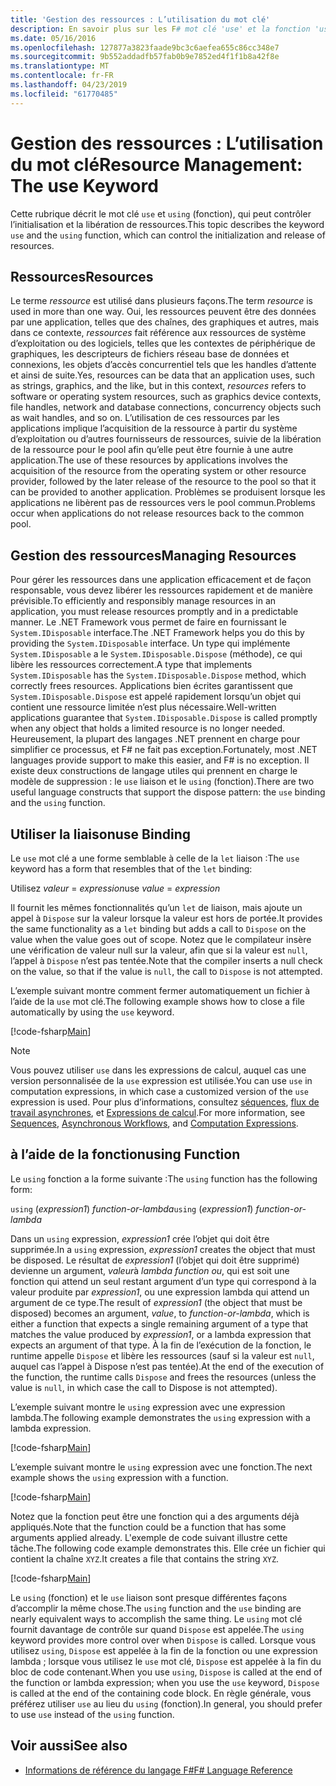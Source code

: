 ```yaml
---
title: 'Gestion des ressources : L’utilisation du mot clé'
description: En savoir plus sur les F# mot clé 'use' et la fonction 'using', qui permettre contrôler l’initialisation et la libération de ressources.
ms.date: 05/16/2016
ms.openlocfilehash: 127877a3823faade9bc3c6aefea655c86cc348e7
ms.sourcegitcommit: 9b552addadfb57fab0b9e7852ed4f1f1b8a42f8e
ms.translationtype: MT
ms.contentlocale: fr-FR
ms.lasthandoff: 04/23/2019
ms.locfileid: "61770485"
---
```

# <a name="resource-management-the-use-keyword"></a><span data-ttu-id="20055-103">Gestion des ressources : L’utilisation du mot clé</span><span class="sxs-lookup"><span data-stu-id="20055-103">Resource Management: The use Keyword</span></span>

<span data-ttu-id="20055-104">Cette rubrique décrit le mot clé `use` et `using` (fonction), qui peut contrôler l’initialisation et la libération de ressources.</span><span class="sxs-lookup"><span data-stu-id="20055-104">This topic describes the keyword `use` and the `using` function, which can control the initialization and release of resources.</span></span>

## <a name="resources"></a><span data-ttu-id="20055-105">Ressources</span><span class="sxs-lookup"><span data-stu-id="20055-105">Resources</span></span>

<span data-ttu-id="20055-106">Le terme *ressource* est utilisé dans plusieurs façons.</span><span class="sxs-lookup"><span data-stu-id="20055-106">The term *resource* is used in more than one way.</span></span> <span data-ttu-id="20055-107">Oui, les ressources peuvent être des données par une application, telles que des chaînes, des graphiques et autres, mais dans ce contexte, *ressources* fait référence aux ressources de système d’exploitation ou des logiciels, telles que les contextes de périphérique de graphiques, les descripteurs de fichiers réseau base de données et connexions, les objets d’accès concurrentiel tels que les handles d’attente et ainsi de suite.</span><span class="sxs-lookup"><span data-stu-id="20055-107">Yes, resources can be data that an application uses, such as strings, graphics, and the like, but in this context, *resources* refers to software or operating system resources, such as graphics device contexts, file handles, network and database connections, concurrency objects such as wait handles, and so on.</span></span> <span data-ttu-id="20055-108">L’utilisation de ces ressources par les applications implique l’acquisition de la ressource à partir du système d’exploitation ou d’autres fournisseurs de ressources, suivie de la libération de la ressource pour le pool afin qu’elle peut être fournie à une autre application.</span><span class="sxs-lookup"><span data-stu-id="20055-108">The use of these resources by applications involves the acquisition of the resource from the operating system or other resource provider, followed by the later release of the resource to the pool so that it can be provided to another application.</span></span> <span data-ttu-id="20055-109">Problèmes se produisent lorsque les applications ne libèrent pas de ressources vers le pool commun.</span><span class="sxs-lookup"><span data-stu-id="20055-109">Problems occur when applications do not release resources back to the common pool.</span></span>

## <a name="managing-resources"></a><span data-ttu-id="20055-110">Gestion des ressources</span><span class="sxs-lookup"><span data-stu-id="20055-110">Managing Resources</span></span>

<span data-ttu-id="20055-111">Pour gérer les ressources dans une application efficacement et de façon responsable, vous devez libérer les ressources rapidement et de manière prévisible.</span><span class="sxs-lookup"><span data-stu-id="20055-111">To efficiently and responsibly manage resources in an application, you must release resources promptly and in a predictable manner.</span></span> <span data-ttu-id="20055-112">Le .NET Framework vous permet de faire en fournissant le `System.IDisposable` interface.</span><span class="sxs-lookup"><span data-stu-id="20055-112">The .NET Framework helps you do this by providing the `System.IDisposable` interface.</span></span> <span data-ttu-id="20055-113">Un type qui implémente `System.IDisposable` a le `System.IDisposable.Dispose` (méthode), ce qui libère les ressources correctement.</span><span class="sxs-lookup"><span data-stu-id="20055-113">A type that implements `System.IDisposable` has the `System.IDisposable.Dispose` method, which correctly frees resources.</span></span> <span data-ttu-id="20055-114">Applications bien écrites garantissent que `System.IDisposable.Dispose` est appelé rapidement lorsqu’un objet qui contient une ressource limitée n’est plus nécessaire.</span><span class="sxs-lookup"><span data-stu-id="20055-114">Well-written applications guarantee that `System.IDisposable.Dispose` is called promptly when any object that holds a limited resource is no longer needed.</span></span> <span data-ttu-id="20055-115">Heureusement, la plupart des langages .NET prennent en charge pour simplifier ce processus, et F# ne fait pas exception.</span><span class="sxs-lookup"><span data-stu-id="20055-115">Fortunately, most .NET languages provide support to make this easier, and F# is no exception.</span></span> <span data-ttu-id="20055-116">Il existe deux constructions de langage utiles qui prennent en charge le modèle de suppression : le `use` liaison et le `using` (fonction).</span><span class="sxs-lookup"><span data-stu-id="20055-116">There are two useful language constructs that support the dispose pattern: the `use` binding and the `using` function.</span></span>

## <a name="use-binding"></a><span data-ttu-id="20055-117">Utiliser la liaison</span><span class="sxs-lookup"><span data-stu-id="20055-117">use Binding</span></span>

<span data-ttu-id="20055-118">Le `use` mot clé a une forme semblable à celle de la `let` liaison :</span><span class="sxs-lookup"><span data-stu-id="20055-118">The `use` keyword has a form that resembles that of the `let` binding:</span></span>

<span data-ttu-id="20055-119">Utilisez *valeur* = *expression*</span><span class="sxs-lookup"><span data-stu-id="20055-119">use *value* = *expression*</span></span>

<span data-ttu-id="20055-120">Il fournit les mêmes fonctionnalités qu’un `let` de liaison, mais ajoute un appel à `Dispose` sur la valeur lorsque la valeur est hors de portée.</span><span class="sxs-lookup"><span data-stu-id="20055-120">It provides the same functionality as a `let` binding but adds a call to `Dispose` on the value when the value goes out of scope.</span></span> <span data-ttu-id="20055-121">Notez que le compilateur insère une vérification de valeur null sur la valeur, afin que si la valeur est `null`, l’appel à `Dispose` n’est pas tentée.</span><span class="sxs-lookup"><span data-stu-id="20055-121">Note that the compiler inserts a null check on the value, so that if the value is `null`, the call to `Dispose` is not attempted.</span></span>

<span data-ttu-id="20055-122">L’exemple suivant montre comment fermer automatiquement un fichier à l’aide de la `use` mot clé.</span><span class="sxs-lookup"><span data-stu-id="20055-122">The following example shows how to close a file automatically by using the `use` keyword.</span></span>

[!code-fsharp[Main](../../../samples/snippets/fsharp/lang-ref-2/snippet6301.fs)]

> [!NOTE]
> <span data-ttu-id="20055-123">Vous pouvez utiliser `use` dans les expressions de calcul, auquel cas une version personnalisée de la `use` expression est utilisée.</span><span class="sxs-lookup"><span data-stu-id="20055-123">You can use `use` in computation expressions, in which case a customized version of the `use` expression is used.</span></span> <span data-ttu-id="20055-124">Pour plus d’informations, consultez [séquences](sequences.md), [flux de travail asynchrones](asynchronous-workflows.md), et [Expressions de calcul](computation-expressions.md).</span><span class="sxs-lookup"><span data-stu-id="20055-124">For more information, see [Sequences](sequences.md), [Asynchronous Workflows](asynchronous-workflows.md), and [Computation Expressions](computation-expressions.md).</span></span>

## <a name="using-function"></a><span data-ttu-id="20055-125">à l’aide de la fonction</span><span class="sxs-lookup"><span data-stu-id="20055-125">using Function</span></span>

<span data-ttu-id="20055-126">Le `using` fonction a la forme suivante :</span><span class="sxs-lookup"><span data-stu-id="20055-126">The `using` function has the following form:</span></span>

<span data-ttu-id="20055-127">`using` (*expression1*) *function-or-lambda*</span><span class="sxs-lookup"><span data-stu-id="20055-127">`using` (*expression1*) *function-or-lambda*</span></span>

<span data-ttu-id="20055-128">Dans un `using` expression, *expression1* crée l’objet qui doit être supprimée.</span><span class="sxs-lookup"><span data-stu-id="20055-128">In a `using` expression, *expression1* creates the object that must be disposed.</span></span> <span data-ttu-id="20055-129">Le résultat de *expression1* (l’objet qui doit être supprimé) devienne un argument, *valeur*à *lambda function ou*, qui est soit une fonction qui attend un seul restant argument d’un type qui correspond à la valeur produite par *expression1*, ou une expression lambda qui attend un argument de ce type.</span><span class="sxs-lookup"><span data-stu-id="20055-129">The result of *expression1* (the object that must be disposed) becomes an argument, *value*, to *function-or-lambda*, which is either a function that expects a single remaining argument of a type that matches the value produced by *expression1*, or a lambda expression that expects an argument of that type.</span></span> <span data-ttu-id="20055-130">À la fin de l’exécution de la fonction, le runtime appelle `Dispose` et libère les ressources (sauf si la valeur est `null`, auquel cas l’appel à Dispose n’est pas tentée).</span><span class="sxs-lookup"><span data-stu-id="20055-130">At the end of the execution of the function, the runtime calls `Dispose` and frees the resources (unless the value is `null`, in which case the call to Dispose is not attempted).</span></span>

<span data-ttu-id="20055-131">L’exemple suivant montre le `using` expression avec une expression lambda.</span><span class="sxs-lookup"><span data-stu-id="20055-131">The following example demonstrates the `using` expression with a lambda expression.</span></span>

[!code-fsharp[Main](../../../samples/snippets/fsharp/lang-ref-2/snippet6302.fs)]

<span data-ttu-id="20055-132">L’exemple suivant montre le `using` expression avec une fonction.</span><span class="sxs-lookup"><span data-stu-id="20055-132">The next example shows the `using` expression with a function.</span></span>

[!code-fsharp[Main](../../../samples/snippets/fsharp/lang-ref-2/snippet6303.fs)]

<span data-ttu-id="20055-133">Notez que la fonction peut être une fonction qui a des arguments déjà appliqués.</span><span class="sxs-lookup"><span data-stu-id="20055-133">Note that the function could be a function that has some arguments applied already.</span></span> <span data-ttu-id="20055-134">L'exemple de code suivant illustre cette tâche.</span><span class="sxs-lookup"><span data-stu-id="20055-134">The following code example demonstrates this.</span></span> <span data-ttu-id="20055-135">Elle crée un fichier qui contient la chaîne `XYZ`.</span><span class="sxs-lookup"><span data-stu-id="20055-135">It creates a file that contains the string `XYZ`.</span></span>

[!code-fsharp[Main](../../../samples/snippets/fsharp/lang-ref-2/snippet6304.fs)]

<span data-ttu-id="20055-136">Le `using` (fonction) et le `use` liaison sont presque différentes façons d’accomplir la même chose.</span><span class="sxs-lookup"><span data-stu-id="20055-136">The `using` function and the `use` binding are nearly equivalent ways to accomplish the same thing.</span></span> <span data-ttu-id="20055-137">Le `using` mot clé fournit davantage de contrôle sur quand `Dispose` est appelée.</span><span class="sxs-lookup"><span data-stu-id="20055-137">The `using` keyword provides more control over when `Dispose` is called.</span></span> <span data-ttu-id="20055-138">Lorsque vous utilisez `using`, `Dispose` est appelée à la fin de la fonction ou une expression lambda ; lorsque vous utilisez le `use` mot clé, `Dispose` est appelée à la fin du bloc de code contenant.</span><span class="sxs-lookup"><span data-stu-id="20055-138">When you use `using`, `Dispose` is called at the end of the function or lambda expression; when you use the `use` keyword, `Dispose` is called at the end of the containing code block.</span></span> <span data-ttu-id="20055-139">En règle générale, vous préférez utiliser `use` au lieu du `using` (fonction).</span><span class="sxs-lookup"><span data-stu-id="20055-139">In general, you should prefer to use `use` instead of the `using` function.</span></span>

## <a name="see-also"></a><span data-ttu-id="20055-140">Voir aussi</span><span class="sxs-lookup"><span data-stu-id="20055-140">See also</span></span>

- [<span data-ttu-id="20055-141">Informations de référence du langage F#</span><span class="sxs-lookup"><span data-stu-id="20055-141">F# Language Reference</span></span>](index.md)